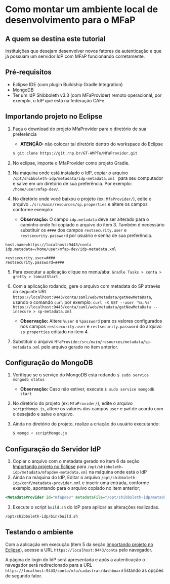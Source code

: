 # Como montar um ambiente local de desenvolvimento para o MFaP

## A quem se destina este tutorial
Instituições que desejam desenvolver novos fatores de autenticação e que já possuam um servidor IdP com MFaP funcionando corretamente.

## Pré-requisitos

* Eclipse IDE (com plugin Buildship Gradle Integration)
* MongoDB
* Ter um IdP Shibboleth v3.3 (com MFaProvider) remoto operacional, por exemplo, o IdP que está na federação CAFe.

## Importando projeto no Eclipse
1. Faça o download do projeto MfaProvider para o diretório de sua preferência
   - **ATENÇÃO:**  não colocar tal diretório dentro do workspace do Eclipse
   ```bash
   $ git clone https://git.rnp.br/GT-AMPTo/MfaProvider.git
   ```

1. No eclipse, importe o MfaProvider como projeto Gradle. 

2. Na máquina onde está instalado o IdP, copiar o arquivo `/opt/shibboleth-idp/metadata/idp-metadata.xml `  para seu computador e salve em um diretório de sua preferência. Por exemplo: `/home/user/mfap-dev/`.

3. No diretório onde você baixou o projeto (ex: `MfaProvider/`), edite o arquivo `./src/main/resources/sp.properties` e altere os campos conforme exemplo:

	* **Observação:** O campo `idp.metadata` deve ser alterado para o caminho onde foi copiado o arquivo do item 3. Também é necessário substituir os `####` dos campos `restsecurity.user` e `restsecurity.password` por usuário e senha de sua preferência. 

```properties
host.name=https://localhost:9443/conta 
idp.metadata=/home/user/mfap-dev/idp-metadata.xml

restsecurity.user=####
restsecurity.password=####
```

5. Para executar a aplicação clique no menu/aba: `Gradle Tasks > conta > gretty > tomcatStart`

6. Com a aplicação rodando, gere o arquivo com metadata do SP através da seguinte URL `https://localhost:9443/conta/saml/web/metadata/getNewMetaData`, usando o comando `curl` por exemplo: `curl -X GET --user '%s:%s' https://localhost:9443/conta/saml/web/metadata/getNewMetaData --insecure > sp-metadata.xml`

	* **Observação:** Altere `%user` e `%password`  para os valores configurados nos campos `restsecurity.user` e `restsecurity.password` do  arquivo `sp.properties` editado no item 4. 

7. Substituir o arquivo `MfaProvider/src/main/resources/metadata/sp-metadata.xml` pelo arquivo gerado no item anterior.

## Configuração do MongoDB

1. Verifique se o serviço do MongoDB está rodando `$ sudo service mongodb status`
	* **Observação:** Caso não estiver, execute `$ sudo service mongodb start`

2. No diretório do projeto (ex: `MfaProvider/`), edite o arquivo `scriptMongo.js`, altere os valores dos campos `user` e `pwd` de acordo com o desejado e salve o arquivo.

3. Ainda no diretório do projeto, realize a criação do usuário executando:
   ```bash
   $ mongo < scriptMongo.js
   ```

## Configuração do Servidor IdP

1. Copiar o arquivo com o metadata gerado no item 6 da seção [Importando projeto no Eclipse](###importando-projeto-no-eclipse) para `/opt/shibboleth-idp/metadata/mfapdev-metadata.xml` na máquina onde está o IdP
2. Ainda na máquina do IdP, Editar o arquivo `/opt/shibboleth-idp/conf/metadata-provider.xml` e inserir uma entrada, conforme exemplo, apontando para o arquivo copiado no item anterior;
```xml
<MetadataProvider id="mfapdev" metadataFile="/opt/shibboleth-idp/metadata/mfapdev-metadata.xml" xsi:type="FilesystemMetadataProvider" />
```


3. Execute o script `build.sh` do IdP para aplicar as alterações realizadas.
```bash
/opt/shibboleth-idp/bin/build.sh
```

## Testando o ambiente

Com a aplicação em execução (item 5 da seção [Importando projeto no Eclipse](###importando-projeto-no-eclipse)), acesse a URL `https://localhost:9443/conta` pelo navegador. 

A página de login do IdP será apresentada e após a autenticação o navegador será redirecionado para a URL `https://localhost:9443/conta/mfa/cadastrar/dashboard` listando as opções de segundo fator.